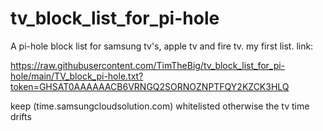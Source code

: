 # tv_block_list_for_pi-hole
A pi-hole block list for samsung tv's, apple tv and fire tv.
my first list.
link: 

https://raw.githubusercontent.com/TimTheBig/tv_block_list_for_pi-hole/main/TV_block_pi-hole.txt?token=GHSAT0AAAAAACB6VRNGQ2SORNOZNPTFQY2KZCK3HLQ

keep (time.samsungcloudsolution.com) whitelisted otherwise the tv time drifts
